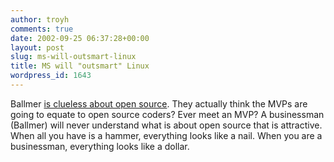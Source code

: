 ```yaml
---
author: troyh
comments: true
date: 2002-09-25 06:37:28+00:00
layout: post
slug: ms-will-outsmart-linux
title: MS will "outsmart" Linux
wordpress_id: 1643
---
```


Ballmer [is clueless about open source](http://news.com.com/2100-1001-959165.html?tag=dd.ne.dht.nl-sty.0). They actually think the MVPs are going to equate to open source coders? Ever meet an MVP? A businessman (Ballmer) will never understand what is about open source that is attractive. When all you have is a hammer, everything looks like a nail. When you are a businessman, everything looks like a dollar.
